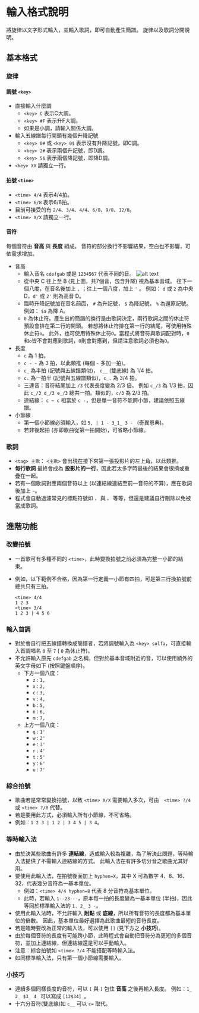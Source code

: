# 輸入格式說明

將旋律以文字形式輸入，並輸入歌詞，即可自動產生簡譜。
旋律以及歌詞分開說明。

## 基本格式

### 旋律
#### 調號 `<key>`
* 直接輸入什麼調
    - `<key> C` 表示C大調。
    - `<key> #F` 表示升F大調。
    - 如果是小調，請輸入關係大調。
* 輸入五線譜每行開頭有幾個升降記號
    - `<key> 0#` 或 `<key> 0$` 表示沒有升降記號，即C調。
    - `<key> 2#` 表示兩個升記號，即D調。
    - `<key> 5$` 表示兩個降記號，即降D調。
* `<key> XX` 請獨立一行。

#### 拍號 `<time>`
* `<time> 4/4` 表示4/4拍。
* `<time> 6/8` 表示6/8拍。
* 目前可接受的有 `2/4`、`3/4`、`4/4`、`6/8`、`9/8`、`12/8`。
* `<time> X/X` 請獨立一行。

#### 音符
每個音符由 __音高__ 與 __長度__ 組成。
音符的部分換行不影響結果，空白也不影響，可依需求增加。
* 音高
    - 輸入音名 `cdefgab` 或是 `1234567` 代表不同的音。
      ![alt text](image/c_scale.png "基本音域")
    - 從中央 C 往上至 B (見上圖，共7個音，包含升降) 視為基本音域。
      往下一個八度，在音名後加上 `,` ；往上一個八度，加上 `'` 。
      例如： `d` 或 `2` 為中央 D，`d'` 或 `2'` 則為高音 D。
    - 臨時升降記號加在音名前面， `#` 為升記號， `$` 為降記號， `%` 為還原記號。
      例如： `$a` 為降 A。
    - `0` 為休止符。產生出的簡譜的換行是由歌詞決定，兩行歌詞之間的休止符預設會排在第二行的開頭。
      若想將休止符排在第一行的結尾，可使用特殊休止符`o`。
      此外，也可使用特殊休止符`O`。當程式將音符與歌詞配對時，`0`和`o`皆不會對應到歌詞，`O`則會對應到，但請注意歌詞必須也為`O`。
* 長度
    - `c` 為 1 拍。
    - `c - -` 為 3 拍，以此類推 (每個 `-` 多加一拍)。
    - `c_` 為半拍 (記號與五線譜類似)， `c__` (雙底線) 為 1/4 拍。
    - `c.` 為一拍半 (記號與五線譜類似)，`c_.` 為 3/4 拍。
    - 三連音：音符結尾加上 `/3` 代表長度變為 2/3 倍。
      例如 `c_/3` 為 1/3 拍，因此 `c_/3 d_/3 e_/3` 總共一拍。類似的，`c/3` 為 2/3 拍。
    - 連結線： `c ~ c` 相當於 `c -`，但是單一音符不能跨小節，建議依照五線譜。
* 小節線
    - 第一個小節線必須輸入，如 `5, | 1 - 3_1_ 3 - ` (奇異恩典)。
    - 若非後起拍 (亦即歌曲從第一拍開始)，可省略小節線。

### 歌詞
* `<tag> 主歌`： `<主歌>` 會出現在接下來第一張投影片的左上角，以此類推。
* __每行歌詞__ 最終會成為 __投影片的一行__，因此若太多字時最後的結果會很擠或重疊在一起。
* 若有一個歌詞對應兩個音符以上 (以連結線連結至前一音符的不算)，應在歌詞後加上 `~`。
* 程式會自動過濾常見的標點符號如 `，` 與 `。` 等等，但還是建議自行刪除以免被當成歌詞。



## 進階功能

### 改變拍號
* 一首歌可有多種不同的 `<time>`，此時變換拍號之前必須為完整一小節的結束。
* 例如，以下範例不合格，因為第一行定義一小節有四拍，可是第三行換拍號前總共只有三拍。

  ```
  <time> 4/4
  1 2 3
  <time> 3/4
  1 2 3 | 4 5 6
  ```

### 輸入首調
* 對於會自行把五線譜轉換成簡譜者，若將調號輸入為 `<key> solfa`，可直接輸入首調唱名 `0` 至 `7` ( `0` 為休止符)。
* 不允許輸入原先 `cdefgab` 之名稱，但對於基本音域附近的音，可以使用額外的英文字母如下 (按照鍵盤順序)。
  - 下方一個八度：
    - `z` : `1,`
    - `x` : `2,`
    - `c` : `3,`
    - `v` : `4,`
    - `b` : `5,`
    - `n` : `6,`
    - `m` : `7,`
  - 上方一個八度：
    - `q` : `1'`
    - `w` : `2'`
    - `e` : `3'`
    - `r` : `4'`
    - `t` : `5'`
    - `y` : `6'`
    - `u` : `7'`

### 綜合拍號
* 歌曲若是常常變換拍號，以致 `<time> X/X` 需要輸入多次，可由　`<time> ?/4` 或 `<time> ?/8`  代替。
* 若是要用此方式，必須輸入所有小節線，不可省略。
* 例如：`1 2 3 | 1 2 | 3 4 5 | 3 4`。

### 等時輸入法
* 由於決某些歌曲有許多 __連結線__，造成輸入較為複雜，為了解決此問題，等時輸入法提供了不需輸入連結線的方式。
  此輸入法在有許多切分音之歌曲尤其好用。
* 要使用此輸入法，在拍號後面加上 `hyphen=X`，其中 X 可為數字 4、8、16、32，代表幾分音符為一基本單位。
  - 例如：`<time> 4/4 hyphen=8` 代表 8 分音符為基本單位。
  - 此時，若輸入 `1--23---`，原本每一拍的長度變為一基本單位 (半拍)，因此等同於標準輸入法的 `1. 2_ 3 -`。
* 使用此輸入法時，不允許輸入 __附點__ 或 __底線__，所以所有音符的長度都為基本單位的倍數。
  因此，基本單位最好選擇為此歌曲最短的音符長度。
* 若是臨時要改為正常的輸入法，可以使用 `[]` (見下方之 __小技巧__)。
* 由於每個音符的長度有可能跨小節，此時程式會自動把音符分為更短的多個音符，並加上連結線，但連結線還是可以手動輸入。
* 注意：綜合拍號如 `<time> ?/4` 不能搭配等時輸入法。
* 如同標準輸入法，只有第一個小節線需要輸入。

### 小技巧
* 連續多個同樣長度的音符，可以 `[` 與 `]` 包住 __音高__ 之後再輸入長度。
  例如：`1_ 2_ $3_ 4_` 可以寫成 `[12$34]_`。
* 十六分音符(雙底線)如 `c__` 可以 `c=` 取代。





